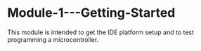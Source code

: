 # Module-1---Getting-Started

This module is intended to get the IDE platform setup and to test programming a microcontroller.
